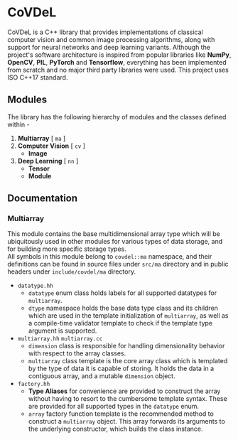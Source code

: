 # CoVDeL

CoVDeL is a C++ library that provides implementations of classical computer vision and common image
processing algorithms, along with support for neural networks and deep learning variants. Although
the project's software architecture is inspired from popular libraries like **NumPy**, **OpenCV**,
**PIL**, **PyTorch** and **Tensorflow**, everything has been implemented from scratch and no major
third party libraries were used. This project uses ISO C++17 standard.

## Modules

The library has the following hierarchy of modules and the classes defined within -

1. **Multiarray** [ `ma` ]
2. **Computer Vision** [ `cv` ]
    * **Image**
3. **Deep Learning** [ `nn` ]
    * **Tensor**
    * **Module**

## Documentation

### Multiarray

This module contains the base multidimensional array type which will be ubiquitously used in other
modules for various types of data storage, and for building more specific storage types.  
All symbols in this module belong to `covdel::ma` namespace, and their definitions can be found in
source files under `src/ma` directory and in public headers under `include/covdel/ma` directory.

* `datatype.hh`
  * `datatype` enum class holds labels for all supported datatypes for `multiarray`.
  * `dtype` namespace holds the base data type class and its children which are used in the template
  initialization of `multiarray`, as well as a compile-time validator template to check if the
  template type argument is supported.
* `multiarray.hh` `multiarray.cc`
  * `dimension` class is responsible for handling dimensionality behavior with respect to the array
  classes.
  * `multiarray` class template is the core array class which is templated by the type of data it is
  capable of storing. It holds the data in a contiguous array, and a mutable `dimension` object.
* `factory.hh`
  * **Type Aliases** for convenience are provided to construct the array without having to resort to
  the cumbersome template syntax. These are provided for all supported types in the `datatype` enum.
  * `array` factory function template is the recommended method to construct a `multiarray` object.
  This array forwards its arguments to the underlying constructor, which builds the class instance.
